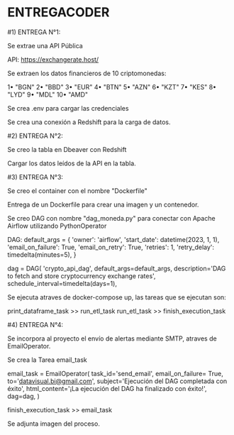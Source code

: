 # ENTREGACODER

#1) ENTREGA N°1:

Se extrae una API Pública 

API: https://exchangerate.host/

Se extraen los datos financieros de 10 criptomonedas:

1• "BGN"
2• "BBD"
3• "EUR"
4• "BTN"
5• "AZN"
6• "KZT"
7• "KES"
8• "LYD"
9• "MDL"
10• "AMD"

Se crea .env para cargar las credenciales

Se crea una conexión a Redshift para la carga de datos.

#2) ENTREGA N°2:
   
Se creo la tabla en Dbeaver con Redshift

Cargar los datos leídos de la API en la tabla.

#3) ENTREGA N°3:

Se creo el container con el nombre "Dockerfile"

Entrega de un Dockerfile para crear una imagen y un contenedor.

Se creo DAG con nombre "dag_moneda.py" para conectar con Apache Airflow utilizando PythonOperator

DAG:
default_args = {
    'owner': 'airflow',
    'start_date': datetime(2023, 1, 1),
    'email_on_failure': True,
    'email_on_retry': True,
    'retries': 1,
    'retry_delay': timedelta(minutes=5),
}

dag = DAG(
    'crypto_api_dag',
    default_args=default_args,
    description='DAG to fetch and store cryptocurrency exchange rates',
    schedule_interval=timedelta(days=1),

Se ejecuta atraves de docker-compose up, las tareas que se ejecutan son:

print_dataframe_task >> run_etl_task
run_etl_task >> finish_execution_task

#4) ENTREGA N°4:

Se incorpora al proyecto el envío de alertas mediante SMTP, atraves de EmailOperator.

Se crea la Tarea email_task

email_task = EmailOperator(
    task_id='send_email',
    email_on_failure= True,
    to='datavisual.bi@gmail.com',
    subject='Ejecución del DAG completada con éxito',
    html_content='¡La ejecución del DAG ha finalizado con éxito!',
    dag=dag,
)

finish_execution_task >> email_task  

Se adjunta imagen del proceso.
